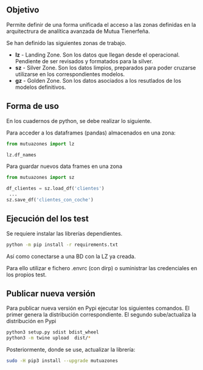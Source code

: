 ## Objetivo
Permite definir de una forma unificada el acceso a las zonas definidas en la arquitectrura de analítica avanzada de Mutua Tienerfeña.

Se han definido las siguientes zonas de trabajo.

* **lz** - Landing Zone. Son los datos que llegan desde el operacional. Pendiente de ser revisados y formatados para la silver.
* **sz** - Silver Zone. Son los datos limpios, preparados para poder cruzarse utilizarse en los correspondientes modelos.
* **gz** - Golden Zone. Son los datos asociados a los resutlados de los modelos definitivos.

## Forma de uso

En los cuadernos de python, se debe realizar lo siguiente.

Para acceder a los dataframes (pandas) almacenados en una zona<lz>:

```python
from mutuazones import lz

lz.df_names
```

Para guardar nuevos data frames en una zona<sz> 

```python
from mutuazones import sz

df_clientes = sz.load_df('clientes')
 ...
sz.save_df('clientes_con_coche')
```

## Ejecución del los test

Se requiere instalar las librerías dependientes.

```bash
python -m pip install -r requirements.txt
```

Así como conectarse a una BD con la LZ ya creada.

Para ello utilizar e fichero .envrc (con dirp) o suministrar las credenciales en los propios test.

## Publicar nueva versión

Para publicar nueva versión en Pypi ejecutar los siguientes comandos. El primer genera la distribución correspondiente. El segundo sube/actualiza la distribución en Pypi

```bash
python3 setup.py sdist bdist_wheel
python3 -m twine upload  dist/*
```

Posteriormente, donde se use, actualizar la librería:

```bash
sudo -H pip3 install --upgrade mutuazones
```